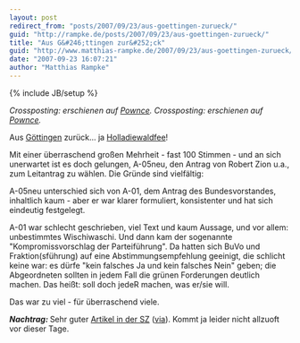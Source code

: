 ```yaml
---
layout: post
redirect_from: "posts/2007/09/23/aus-goettingen-zurueck/"
guid: "http://rampke.de/posts/2007/09/23/aus-goettingen-zurueck/"
title: "Aus G&#246;ttingen zur&#252;ck"
guid: "http://www.matthias-rampke.de/2007/09/23/aus-goettingen-zurueck/"
date: "2007-09-23 16:07:21"
author: "Matthias Rampke"
---
```

{% include JB/setup %}

<em>Crossposting: erschienen auf <a href="http://pownce.com/matthiasr/notes/722121/" aiotarget="false" aiotitle="Pownce.">Pownce</a>.</em>
<em>Crossposting: erschienen auf <a href="http://pownce.com/matthiasr/notes/722121/" aiotarget="false" aiotitle="Pownce.">Pownce</a>.</em>

Aus <a href="http://www.gruene.de/cms/themen/dok/197/197716.buetikofer_gruene_stehen_zu_isafeinsatz.htm">G&ouml;ttingen</a> zur&uuml;ck... ja <a href="http://www.gruene.de/cms/themen/dok/197/197507.gruene_fordern_strategiewechsel_fuer_afg.htm">Holladiewaldfee</a>!

Mit einer &uuml;berraschend gro&szlig;en Mehrheit - fast 100 Stimmen - und an sich unerwartet ist es doch gelungen, A-05neu, den Antrag von Robert Zion u.a., zum Leitantrag zu w&auml;hlen. Die Gr&uuml;nde sind vielf&auml;ltig:

A-05neu unterschied sich von A-01, dem Antrag des Bundesvorstandes, inhaltlich kaum - aber er war klarer formuliert, konsistenter und hat sich eindeutig festgelegt.

A-01 war schlecht geschrieben, viel Text und kaum Aussage, und vor allem: unbestimmtes Wischiwaschi. Und dann kam der sogenannte "Kompromissvorschlag der Parteif&uuml;hrung". Da hatten sich BuVo und Fraktion(sf&uuml;hrung) auf eine Abstimmungsempfehlung geeinigt, die schlicht keine war: es d&uuml;rfe "kein falsches Ja und kein falsches Nein" geben; die Abgeordneten sollten in jedem Fall die gr&uuml;nen Forderungen deutlich machen. Das hei&szlig;t: soll doch jedeR machen, was er/sie will.

Das war zu viel - f&uuml;r &uuml;berraschend viele.

<em><strong>Nachtrag: </strong></em>Sehr guter <a href="http://www.sueddeutsche.de/deutschland/artikel/45/133794/" target="_blank">Artikel in der SZ</a> (<a href="http://www.julia-seeliger.de/sz-die-sieben-lehren-von-gottingen/" target="_blank">via</a>). Kommt ja leider nicht allzuoft vor dieser Tage.

